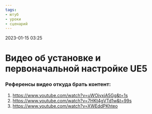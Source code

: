 ```yaml
---
tags:
- ютуб
- уроки
- сценарий
---
```


2023-01-15
03:25

# Видео об установке и первоначальной настройке UE5

### Референсы видео откуда брать контент:

1. https://www.youtube.com/watch?v=uWOjyxjA5Gg&t=1s
2. https://www.youtube.com/watch?v=7HKt4gVTd1w&t=99s
3. https://www.youtube.com/watch?v=XWEddPKhteo
